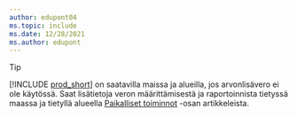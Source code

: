 ```yaml
---
author: edupont04
ms.topic: include
ms.date: 12/28/2021
ms.author: edupont
---
```

> [!TIP]
> [!INCLUDE [prod_short](prod_short.md)] on saatavilla maissa ja alueilla, jos arvonlisävero ei ole käytössä. Saat lisätietoja veron määrittämisestä ja raportoinnista tietyssä maassa ja tietyllä alueella [Paikalliset toiminnot](../about-localization.md) -osan artikkeleista.  
